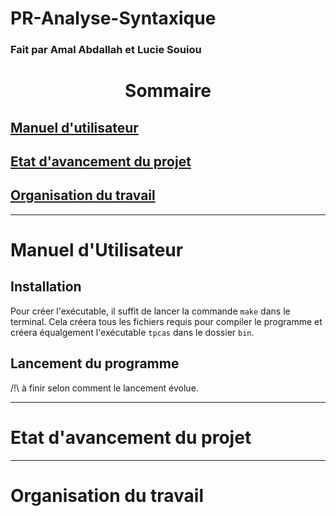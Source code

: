 # PR-Analyse-Syntaxique
### Fait par Amal Abdallah et Lucie Souiou

<h1 style= "text-align:center"> Sommaire </h1>

<div>

## [Manuel d'utilisateur](#Manuel) 
## [Etat d'avancement du projet](#Etat)
## [Organisation du travail](#Organisation)
</div>

---
<div style="page-break-after: always;"></div>

# <a name="Manuel">Manuel d'Utilisateur</a>

## Installation 
Pour créer l'exécutable, il suffit de lancer la commande `make` dans le terminal. Cela créera tous les fichiers requis pour compiler le programme et créera équalgement l'exécutable `tpcas` dans le dossier `bin`.

## Lancement du programme

/!\ à finir selon comment le lancement évolue.



---
<div style="page-break-after: always;"></div>

# <a name="Etat">Etat d'avancement du projet</a>

---
<div style="page-break-after: always;"></div>

# <a name="Organisation">Organisation du travail</a>